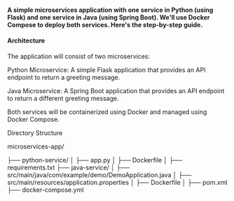 #### A simple microservices application with one service in Python (using Flask) and one service in Java (using Spring Boot). We'll use Docker Compose to deploy both services. Here's the step-by-step guide.


#### Architecture

The application will consist of two microservices:

Python Microservice: A simple Flask application that provides an API endpoint to return a greeting message.

Java Microservice: A Spring Boot application that provides an API endpoint to return a different greeting message.

Both services will be containerized using Docker and managed using Docker Compose.

Directory Structure

microservices-app/

├── python-service/
│   ├── app.py
│   ├── Dockerfile
│   ├── requirements.txt
├── java-service/
│   ├── src/main/java/com/example/demo/DemoApplication.java
│   ├── src/main/resources/application.properties
│   ├── Dockerfile
│   ├── pom.xml
├── docker-compose.yml
